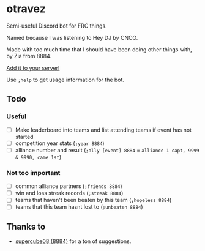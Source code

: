 # otravez

Semi-useful Discord bot for FRC things.

Named because I was listening to Hey DJ by CNCO.

Made with too much time that I should have been doing other things with, by Zia
from 8884.

[Add it to your server!](https://discord.com/oauth2/authorize?client_id=1414072357445697576&permissions=580851377228864&integration_type=0&scope=bot)

Use `;help` to get usage information for the bot.

## Todo

### Useful
- [ ] Make leaderboard into teams and list attending teams if event has not started
- [ ] competition year stats (`;year 8884`)
- [ ] alliance number and result (`;ally [event] 8884` = `alliance 1 capt, 9999 & 9990, came 1st`)

### Not too important
- [ ] common alliance partners (`;friends 8884`)
- [ ] win and loss streak records (`;streak 8884`)
- [ ] teams that haven't been beaten by this team (`;hopeless 8884`)
- [ ] teams that this team hasnt lost to (`;unbeaten 8884`)

## Thanks to

- [supercube08 (8884)](https://github.com/supercube08) for a ton of suggestions.
